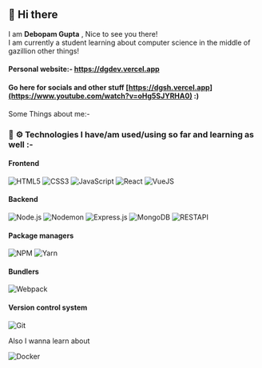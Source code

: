 ## 👋 Hi there

I am **Debopam Gupta** , Nice to see you there!  
I am currently a student learning about computer science in the middle of gazillion other things! 

#### Personal website:- https://dgdev.vercel.app

#### Go here for  socials and other stuff [https://dgsh.vercel.app](https://www.youtube.com/watch?v=oHg5SJYRHA0) :)

Some Things about me:- 

### :wrench: :gear: Technologies I have/am used/using so far and learning as well :- 

#### Frontend
![HTML5](https://img.shields.io/badge/-HTML5-000000?style=flat&logo=HTML5)
![CSS3](https://img.shields.io/badge/-CSS3-000000?style=flat&logo=CSS3&logoColor=1572B6)
![JavaScript](https://img.shields.io/badge/-JavaScript-000000?style=flat&logo=javascript)
![React](https://img.shields.io/badge/-React-000000?style=flat&logo=React&logoColor=61DAFB)
![VueJS](https://img.shields.io/badge/-VueJS-000000?style=flat&logo=Vue.js&logoColor=4FC08D) 

#### Backend

![Node.js](https://img.shields.io/badge/-Node.js-000000?style=flat&logo=Node.js&logoColor=339933)
![Nodemon](https://img.shields.io/badge/-Nodemon-000000?style=flat&logo=Nodemon&logoColor=76D04B)
![Express.js](https://img.shields.io/badge/-Express.js-000000?style=flat&logo=Express.js&logoColor=76D04B)
![MongoDB](https://img.shields.io/badge/-MongoDB-000000?style=flat&logo=MongoDB&logoColor=47A248) 
![RESTAPI](https://img.shields.io/badge/-RESTAPI-000000?style=flat&logo=Rest&logoColor=336791)

#### Package managers

![NPM](https://img.shields.io/badge/-NPM-000000?style=flat&logo=NPM&logoColor=CB3837)
![Yarn](https://img.shields.io/badge/-Yarn-000000?style=flat&logo=Yarn&logoColor=2C8EBB)

#### Bundlers

![Webpack](https://img.shields.io/badge/-Webpack-000000?style=flat&logo=Webpack&logoColor=8DD6F9)

#### Version control system

![Git](https://img.shields.io/badge/-Git-000000?style=flat&logo=Git&logoColor=F05032)

Also I wanna learn about 

![Docker](https://img.shields.io/badge/-Docker-000000?style=flat&logo=Docker&logoColor=2496ED)


